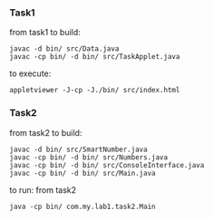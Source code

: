 ### Task1

from task1 
to build:
```
javac -d bin/ src/Data.java
javac -cp bin/ -d bin/ src/TaskApplet.java
```
to execute:
```
appletviewer -J-cp -J./bin/ src/index.html
```

### Task2

from task2
to build:
```
javac -d bin/ src/SmartNumber.java
javac -cp bin/ -d bin/ src/Numbers.java
javac -cp bin/ -d bin/ src/ConsoleInterface.java
javac -cp bin/ -d bin/ src/Main.java
```
to run:
from task2
```
java -cp bin/ com.my.lab1.task2.Main
```